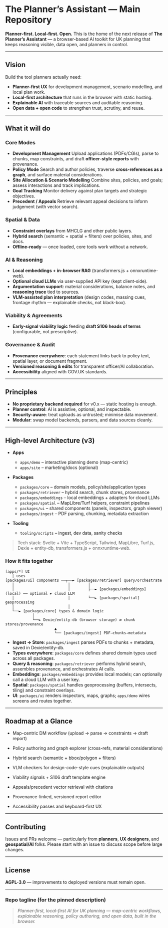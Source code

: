 # The Planner’s Assistant — Main Repository

**Planner-first. Local-first. Open.**
This is the home of the next release of **The Planner’s Assistant** — a browser-based AI toolkit for UK planning that keeps reasoning visible, data open, and planners in control.

---

## Vision

Build the tool planners actually need:

* **Planner-first UX** for development management, scenario modelling, and local plan work.
* **Local-first architecture** that runs in the browser with static hosting.
* **Explainable AI** with traceable sources and auditable reasoning.
* **Open data + open code** to strengthen trust, scrutiny, and reuse.

---

## What it will do

### Core Modes

* **Development Management**
  Upload applications (PDFs/CGIs), parse to chunks, map constraints, and draft **officer-style reports** with provenance.
* **Policy Mode**
  Search and author policies, traverse **cross-references as a graph**, and surface material considerations.
* **Site Allocation & Scenario Modelling**
  Combine sites, policies, and goals; assess interactions and track implications.
* **Goal Tracking**
  Monitor delivery against plan targets and strategic objectives.
* **Precedent / Appeals**
  Retrieve relevant appeal decisions to inform judgement (with vector search).

### Spatial & Data

* **Constraint overlays** from MHCLG and other public layers.
* **Hybrid search** (semantic + spatial + filters) over policies, sites, and docs.
* **Offline-ready** — once loaded, core tools work without a network.

### AI & Reasoning

* **Local embeddings + in-browser RAG** (transformers.js + onnxruntime-web).
* **Optional cloud LLMs** via user-supplied API key (kept client-side).
* **Argumentation support**: material considerations, balance notes, and **reasoning trace** tied to sources.
* **VLM-assisted plan interpretation** (design codes, massing cues, frontage rhythm — explainable checks, not black-box).

### Viability & Agreements

* **Early-signal viability logic** feeding **draft S106 heads of terms** (configurable, not prescriptive).

### Governance & Audit

* **Provenance everywhere**: each statement links back to policy text, spatial layer, or document fragment.
* **Versioned reasoning & edits** for transparent officer/AI collaboration.
* **Accessibility** aligned with GOV.UK standards.

---

## Principles

* **No proprietary backend required** for v0.x — static hosting is enough.
* **Planner control**: AI is assistive, optional, and inspectable.
* **Security-aware**: treat uploads as untrusted; minimise data movement.
* **Modular**: swap model backends, parsers, and data sources cleanly.

---

## High-level Architecture (v3)

* **Apps**

  * `apps/demo` – interactive planning demo (map-centric)
  * `apps/site` – marketing/docs (optional)
* **Packages**

  * `packages/core` – domain models, policy/site/application types
  * `packages/retriever` – hybrid search, chunk stores, provenance
  * `packages/embeddings` – local embeddings + adapters for cloud LLMs
  * `packages/spatial` – MapLibre/Turf helpers, constraint pipelines
  * `packages/ui` – shared components (panels, inspectors, graph viewer)
  * `packages/ingest` – PDF parsing, chunking, metadata extraction
* **Tooling**

  * `tooling/scripts` – ingest, dev data, sanity checks

> Tech stack: Svelte + Vite + TypeScript, Tailwind, MapLibre, Turf.js, Dexie + entity-db, transformers.js + onnxruntime-web.

### How it fits together

```
[apps/*] UI
   │ uses
[packages/ui] components ──┬──► [packages/retriever] query/orchestrate
   │                        │        │
   │                        │        ├──► [packages/embeddings] (local) ── optional ► cloud LLM
   │                        │        └──► [packages/spatial] geoprocessing
   │                        │
   └──► [packages/core] types & domain logic
            │
            └──► Dexie/entity-db (browser storage) ⇄ chunk stores/provenance
                      ▲
                      └── [packages/ingest] PDF→chunks→metadata
```

* **Ingest → Store**: `packages/ingest` parses PDFs to chunks + metadata, saved in Dexie/entity-db.
* **Types everywhere**: `packages/core` defines shared domain types used across all packages.
* **Query & reasoning**: `packages/retriever` performs hybrid search, assembles provenance, and orchestrates AI calls.
* **Embeddings**: `packages/embeddings` provides local models; can optionally call a cloud LLM with a user key.
* **Spatial**: `packages/spatial` handles geoprocessing (buffers, intersects, tiling) and constraint overlays.
* **UI**: `packages/ui` renders inspectors, maps, graphs; `apps/demo` wires screens and routes together.

---

## Roadmap at a Glance

* Map-centric DM workflow (upload → parse → constraints → draft report)

* Policy authoring and graph explorer (cross-refs, material considerations)

* Hybrid search (semantic + bbox/polygon + filters)

* VLM checkers for design-code-style cues (explainable outputs)

* Viability signals + S106 draft template engine

* Appeals/precedent vector retrieval with citations

* Provenance-linked, versioned report editor

* Accessibility passes and keyboard-first UX

---

## Contributing

Issues and PRs welcome — particularly from **planners**, **UX designers**, and **geospatial/AI** folks.
Please start with an issue to discuss scope before large changes.

---

## License

**AGPL-3.0** — improvements to deployed versions must remain open.

---

### Repo tagline (for the pinned description)

> *Planner-first, local-first AI for UK planning — map-centric workflows, explainable reasoning, policy authoring, and open data, built in the browser.*
